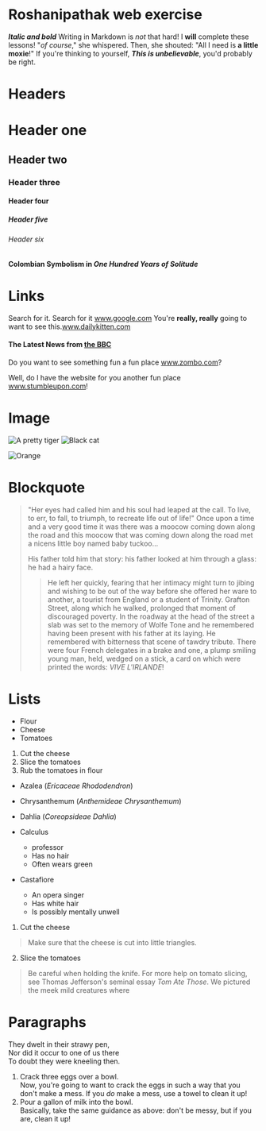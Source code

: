 # Roshanipathak web exercise #

**_Italic and bold_**
Writing in Markdown is _not_ that hard!
I **will** complete these lessons!
"_of course_," she whispered. Then, she shouted: "All I need is **a little moxie**!"
 If you're thinking to yourself, **_This is unbelievable_**, you'd probably be right.
 # Headers
 # Header one #
## Header two ##
### Header three ###
#### Header four ####
##### Header five #####
###### Header six ######
#### Colombian Symbolism in _One Hundred Years of Solitude_
# Links
Search for it.  Search for it www.google.com
You're **really, really** going to want to see this.www.dailykitten.com
#### The Latest News from [ the BBC ](www.bbc.com/news:) ####
Do you want to see something fun a fun place www.zombo.com?

Well, do I have the website for you another fun place www.stumbleupon.com!
# Image #
![A pretty tiger](https://upload.wikimedia.org/wikipedia/commons/5/56/Tiger.50.jpg)
![Black cat](https://upload.wikimedia.org/wikipedia/commons/a/a3/81_INF_DIV_SSI.jpg)

![Orange](http://icons.iconarchive.com/icons/google/noto-emoji-animals-nature/256/22221-cat-icon.png)



[Black]: https://upload.wikimedia.org/wikipedia/commons/a/a3/81_INF_DIV_SSI.jpg

# Blockquote #
>"Her eyes had called him and his soul had leaped at the call. To live, to err, to fall, to triumph, to recreate life out of life!"
>Once upon a time and a very good time it was there was a moocow coming down along the road and this moocow that was coming down along the road met a nicens little boy named baby tuckoo...
>
>His father told him that story: his father looked at him through a glass: he had a hairy face.
>
>>He left her quickly, fearing that her intimacy might turn to jibing and wishing to be out of the way before she offered her ware to another, a tourist from England or a student of Trinity. Grafton Street, along which he walked, prolonged that moment of discouraged poverty. In the roadway at the head of the street a slab was set to the memory of Wolfe Tone and he remembered having been present with his father at its laying. He remembered with bitterness that scene of tawdry tribute. There were four French delegates in a brake and one, a plump smiling young man, held, wedged on a stick, a card on which were printed the words: _VIVE L'IRLANDE_!
# Lists
*  Flour
* Cheese
* Tomatoes
1. Cut the cheese
2. Slice the tomatoes
3. Rub the tomatoes in flour

* Azalea (_Ericaceae Rhododendron_)
* Chrysanthemum (_Anthemideae Chrysanthemum_)
* Dahlia (_Coreopsideae Dahlia_)

* Calculus
  * professor 
  * Has no hair 
  * Often wears green
* Castafiore
  * An opera singer
  * Has white hair
  * Is possibly mentally unwell
 
 1. Cut the cheese
  >Make sure that the cheese is cut into little triangles.

2. Slice the tomatoes
  > Be careful when holding the knife.
   For more help on tomato slicing, see Thomas Jefferson's seminal essay _Tom Ate Those_.
We pictured the meek mild creatures where 
 
# Paragraphs
They dwelt in their strawy pen,  
Nor did it occur to one of us there  
To doubt they were kneeling then.  
1. Crack three eggs over a bowl.  
 Now, you're going to want to crack the eggs in such a way that you don't make a mess.
 If you _do_ make a mess, use a towel to clean it up!  
2.  Pour a gallon of milk into the bowl.  
 Basically, take the same guidance as above: don't be messy, but if you are, clean it up!
